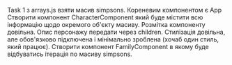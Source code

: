 Task 1
з arrays.js взяти масив simpsons.
Кореневим компонентом є App
Створити компонент CharacterComponent який буде містити всю інформацію щодо окремого об'єкту масиву. Розмітка компоненту довільна. Опис персонажу передати через children. Стилізація довільна, але обов'язково підключена і мінімально зроблена (хочаб один стиль, який працює).
Створити компонент FamilyComponent в якому буде відбуватись ітерація по масиву simpsons.

